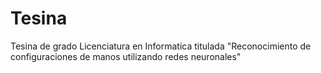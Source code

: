 # Tesina
Tesina de grado Licenciatura en Informatica titulada "Reconocimiento de configuraciones de manos utilizando redes neuronales"
